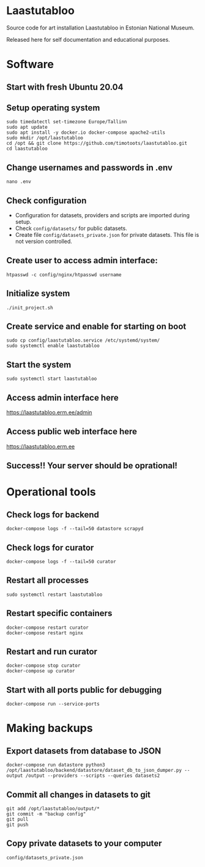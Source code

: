 # Laastutabloo
Source code for art installation Laastutabloo in Estonian National Museum.

Released here for self documentation and educational purposes.

# Software

## Start with fresh Ubuntu 20.04

## Setup operating system
```
sudo timedatectl set-timezone Europe/Tallinn
sudo apt update
sudo apt install -y docker.io docker-compose apache2-utils
sudo mkdir /opt/laastutabloo
cd /opt && git clone https://github.com/timotoots/laastutabloo.git
cd laastutabloo
```

## Change usernames and passwords in .env  
```
nano .env
```

## Check configuration
* Configuration for datasets, providers and scripts are imported during setup. 
* Check ```config/datasets/``` for public datasets.
* Create file ```config/datasets_private.json``` for private datasets. This file is not version controlled.

## Create user to access admin interface:
```
htpasswd -c config/nginx/htpasswd username
```

## Initialize system
```
./init_project.sh
```

## Create service and enable for starting on boot
```
sudo cp config/laastutabloo.service /etc/systemd/system/
sudo systemctl enable laastutabloo
```

## Start the system
```
sudo systemctl start laastutabloo
```

## Access admin interface here
https://laastutabloo.erm.ee/admin

## Access public web interface here
https://laastutabloo.erm.ee

## Success!! Your server should be oprational!

# Operational tools

## Check logs for backend
```
docker-compose logs -f --tail=50 datastore scrapyd
```

## Check logs for curator
```
docker-compose logs -f --tail=50 curator
```

## Restart all processes
```
sudo systemctl restart laastutabloo
```

## Restart specific containers
```
docker-compose restart curator
docker-compose restart nginx
```

## Restart and run curator
```
docker-compose stop curator
docker-compose up curator
```

## Start with all ports public for debugging
```
docker-compose run --service-ports
```

# Making backups

## Export datasets from database to JSON
```
docker-compose run datastore python3 /opt/laastutabloo/backend/datastore/dataset_db_to_json_dumper.py --output /output --providers --scripts --queries datasets2  
```

## Commit all changes in datasets to git
```
git add /opt/laastutabloo/output/*
git commit -m "backup config"
git pull
git push
```

## Copy private datasets to your computer
```
config/datasets_private.json
```



